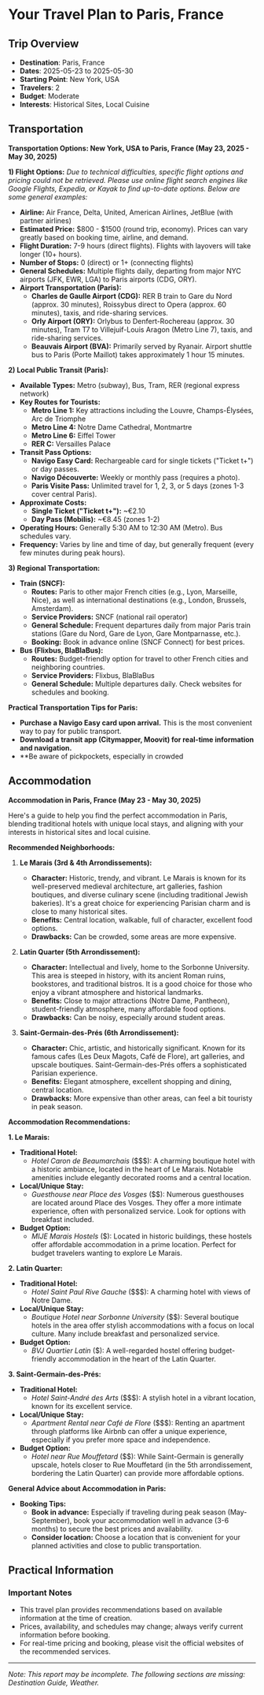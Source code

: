 # Your Travel Plan to Paris, France

## Trip Overview
- **Destination**: Paris, France
- **Dates**: 2025-05-23 to 2025-05-30
- **Starting Point**: New York, USA
- **Travelers**: 2
- **Budget**: Moderate
- **Interests**: Historical Sites, Local Cuisine

## Transportation

**Transportation Options: New York, USA to Paris, France (May 23, 2025 - May 30, 2025)**

**1) Flight Options:**
*Due to technical difficulties, specific flight options and pricing could not be retrieved. Please use online flight search engines like Google Flights, Expedia, or Kayak to find up-to-date options. Below are some general examples:*

*   **Airline:** Air France, Delta, United, American Airlines, JetBlue (with partner airlines)
*   **Estimated Price:** $800 - $1500 (round trip, economy). Prices can vary greatly based on booking time, airline, and demand.
*   **Flight Duration:** 7-9 hours (direct flights). Flights with layovers will take longer (10+ hours).
*   **Number of Stops:** 0 (direct) or 1+ (connecting flights)
*   **General Schedules:** Multiple flights daily, departing from major NYC airports (JFK, EWR, LGA) to Paris airports (CDG, ORY).
*   **Airport Transportation (Paris):**
    *   **Charles de Gaulle Airport (CDG):** RER B train to Gare du Nord (approx. 30 minutes), Roissybus direct to Opera (approx. 60 minutes), taxis, and ride-sharing services.
    *   **Orly Airport (ORY):** Orlybus to Denfert-Rochereau (approx. 30 minutes), Tram T7 to Villejuif-Louis Aragon (Metro Line 7), taxis, and ride-sharing services.
    *   **Beauvais Airport (BVA):** Primarily served by Ryanair. Airport shuttle bus to Paris (Porte Maillot) takes approximately 1 hour 15 minutes.

**2) Local Public Transit (Paris):**

*   **Available Types:** Metro (subway), Bus, Tram, RER (regional express network)
*   **Key Routes for Tourists:**
    *   **Metro Line 1:** Key attractions including the Louvre, Champs-Élysées, Arc de Triomphe
    *   **Metro Line 4:** Notre Dame Cathedral, Montmartre
    *   **Metro Line 6:** Eiffel Tower
    *   **RER C:** Versailles Palace
*   **Transit Pass Options:**
    *   **Navigo Easy Card:** Rechargeable card for single tickets ("Ticket t+") or day passes.
    *   **Navigo Découverte:** Weekly or monthly pass (requires a photo).
    *   **Paris Visite Pass:** Unlimited travel for 1, 2, 3, or 5 days (zones 1-3 cover central Paris).
*   **Approximate Costs:**
    *   **Single Ticket ("Ticket t+"):** ~€2.10
    *   **Day Pass (Mobilis):** ~€8.45 (zones 1-2)
*   **Operating Hours:** Generally 5:30 AM to 12:30 AM (Metro). Bus schedules vary.
*   **Frequency:** Varies by line and time of day, but generally frequent (every few minutes during peak hours).

**3) Regional Transportation:**

*   **Train (SNCF):**
    *   **Routes:** Paris to other major French cities (e.g., Lyon, Marseille, Nice), as well as international destinations (e.g., London, Brussels, Amsterdam).
    *   **Service Providers:** SNCF (national rail operator)
    *   **General Schedule:** Frequent departures daily from major Paris train stations (Gare du Nord, Gare de Lyon, Gare Montparnasse, etc.).
    *   **Booking:** Book in advance online (SNCF Connect) for best prices.
*   **Bus (Flixbus, BlaBlaBus):**
    *   **Routes:** Budget-friendly option for travel to other French cities and neighboring countries.
    *   **Service Providers:** Flixbus, BlaBlaBus
    *   **General Schedule:** Multiple departures daily. Check websites for schedules and booking.

**Practical Transportation Tips for Paris:**

*   **Purchase a Navigo Easy card upon arrival.** This is the most convenient way to pay for public transport.
*   **Download a transit app (Citymapper, Moovit) for real-time information and navigation.**
*   **Be aware of pickpockets, especially in crowded

## Accommodation

**Accommodation in Paris, France (May 23 - May 30, 2025)**

Here's a guide to help you find the perfect accommodation in Paris, blending traditional hotels with unique local stays, and aligning with your interests in historical sites and local cuisine.

**Recommended Neighborhoods:**

1.  **Le Marais (3rd & 4th Arrondissements):**

    *   **Character:** Historic, trendy, and vibrant. Le Marais is known for its well-preserved medieval architecture, art galleries, fashion boutiques, and diverse culinary scene (including traditional Jewish bakeries). It's a great choice for experiencing Parisian charm and is close to many historical sites.
    *   **Benefits:** Central location, walkable, full of character, excellent food options.
    *   **Drawbacks:** Can be crowded, some areas are more expensive.
2.  **Latin Quarter (5th Arrondissement):**

    *   **Character:** Intellectual and lively, home to the Sorbonne University. This area is steeped in history, with its ancient Roman ruins, bookstores, and traditional bistros. It is a good choice for those who enjoy a vibrant atmosphere and historical landmarks.
    *   **Benefits:** Close to major attractions (Notre Dame, Pantheon), student-friendly atmosphere, many affordable food options.
    *   **Drawbacks:** Can be noisy, especially around student areas.
3.  **Saint-Germain-des-Prés (6th Arrondissement):**

    *   **Character:** Chic, artistic, and historically significant. Known for its famous cafes (Les Deux Magots, Café de Flore), art galleries, and upscale boutiques. Saint-Germain-des-Prés offers a sophisticated Parisian experience.
    *   **Benefits:** Elegant atmosphere, excellent shopping and dining, central location.
    *   **Drawbacks:** More expensive than other areas, can feel a bit touristy in peak season.

**Accommodation Recommendations:**

**1. Le Marais:**

*   **Traditional Hotel:**
    *   *Hotel Caron de Beaumarchais* ($$$): A charming boutique hotel with a historic ambiance, located in the heart of Le Marais. Notable amenities include elegantly decorated rooms and a central location.
*   **Local/Unique Stay:**
    *   *Guesthouse near Place des Vosges* ($$): Numerous guesthouses are located around Place des Vosges. They offer a more intimate experience, often with personalized service. Look for options with breakfast included.
*   **Budget Option:**
    *   *MIJE Marais Hostels* ($): Located in historic buildings, these hostels offer affordable accommodation in a prime location. Perfect for budget travelers wanting to explore Le Marais.

**2. Latin Quarter:**

*   **Traditional Hotel:**
    *   *Hotel Saint Paul Rive Gauche* ($$$): A charming hotel with views of Notre Dame.
*   **Local/Unique Stay:**
    *   *Boutique Hotel near Sorbonne University* ($$): Several boutique hotels in the area offer stylish accommodations with a focus on local culture. Many include breakfast and personalized service.
*   **Budget Option:**
    *   *BVJ Quartier Latin* ($): A well-regarded hostel offering budget-friendly accommodation in the heart of the Latin Quarter.

**3. Saint-Germain-des-Prés:**

*   **Traditional Hotel:**
    *   *Hotel Saint-André des Arts* ($$$): A stylish hotel in a vibrant location, known for its excellent service.
*   **Local/Unique Stay:**
    *   *Apartment Rental near Café de Flore* ($$$): Renting an apartment through platforms like Airbnb can offer a unique experience, especially if you prefer more space and independence.
*   **Budget Option:**
    *   *Hotel near Rue Mouffetard* ($$): While Saint-Germain is generally upscale, hotels closer to Rue Mouffetard (in the 5th arrondissement, bordering the Latin Quarter) can provide more affordable options.

**General Advice about Accommodation in Paris:**

*   **Booking Tips:**
    *   **Book in advance:** Especially if traveling during peak season (May-September), book your accommodation well in advance (3-6 months) to secure the best prices and availability.
    *   **Consider location:** Choose a location that is convenient for your planned activities and close to public transportation.

## Practical Information

### Important Notes
- This travel plan provides recommendations based on available information at the time of creation.
- Prices, availability, and schedules may change; always verify current information before booking.
- For real-time pricing and booking, please visit the official websites of the recommended services.



---
*Note: This report may be incomplete. The following sections are missing: Destination Guide, Weather.*